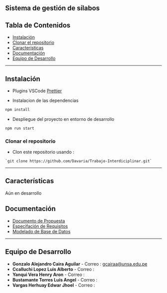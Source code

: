 ## **Sistema de gestión de sílabos**

## Tabla de Contenidos


- [Instalación](#Instalación)
- [Clonar el repositorio](#Clonar-el-repositorio)
- [Características](#Características)
- [Documentación](#Documentación)
- [Equipo de Desarrollo](#Equipo-de-Desarrollo)





---

## Instalación

- Plugins VSCode
  [Prettier](https://marketplace.visualstudio.com/items?itemName=esbenp.prettier-vscode)

- Instalacion de las dependencias

```bash
npm install
```

- Despliegue del proyecto en entorno de desarrollo

```bash
npm run start
```


### Clonar el repositorio

- Clon este repositorio usando :
```
`git clone https://github.com/Davaria/Trabajo-Interdiciplinar.git`
```
---

## Características

Aún en desarrollo

## Documentación

- [Documento de Propuesta](https://drive.google.com/file/d/1V3skdN_GePA_sizYVOXmV55tf8vSLHEz/view?usp=sharing)
- [Especifación de Requisitos](https://docs.google.com/document/d/1EbCk703jdvFcwA9mVOvPO5mAuqN-6icyF3C9c0nSaGw/edit?usp=sharing)
- [Modelado de Base de Datos](https://drive.google.com/file/d/1bsYascnr1QJuWDyxoKGPL3WfSS8BynfY/view?usp=sharing)

---

## Equipo de Desarrollo
* **Gonzalo Alejandro Caira Aguilar** - Correo : [gcairaa@unsa.edu.pe](gcairaa@unsa.edu.pe)
* **Ccalluchi Lopez Luis Alberto** - Correo : []()
* **Yanqui Vera Henry Aron**  - Correo : []()
* **Bustamante Torres Luis Angel** - Correo : []()
* **Vargas Herhuay Edwar Jhoel** - Correo : []()
